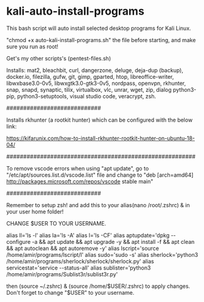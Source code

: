 # kali-auto-install-programs
This bash script will auto install selected desktop programs for Kali Linux.

"chmod +x auto-kali-install-programs.sh" the file before starting, and make sure you run as root!

Get's my other scripts's (pentest-files.sh)

Installs: mat2, bleachbit, curl, dangerzone, deluge, deja-dup (backup), docker.io, filezilla, gufw, git, gimp, gparted, htop, libreoffice-writer, libwxbase3.0-0v5, libwxgtk3.0-gtk3-0v5, nordpass, openvpn, rkhunter, snap, snapd, synaptic, tilix, virtualbox, vlc, unrar, wget, zip, dialog python3-pip, python3-setuptools, visual studio code, veracrypt, zsh.

############################

Installs rkhunter (a rootkit hunter) which can be configured with the below link:

https://kifarunix.com/how-to-install-rkhunter-rootkit-hunter-on-ubuntu-18-04/

########################################################

To remove vscode errors when using "apt update", go to "/etc/apt/sources.list.d/vscode.list" file and change to "deb [arch=amd64] http://packages.microsoft.com/repos/vscode stable main"

############################

Remember to setup zsh! and add this to your alias(nano /root/.zshrc) & in your user home folder!

CHANGE $USER TO YOUR USERNAME.

alias ll='ls -l'
alias la='ls -A'
alias l='ls -CF'
alias aptupdate='dpkg --configure -a && apt update && apt upgrade -y && apt install -f && apt clean && apt autoclean && apt autoremove -y'
alias lscript='source /home/amir/programs/lscript/l' 
alias sudo='sudo -s' 
alias sherlock='python3 /home/amir/programs/sherlock/sherlock/sherlock.py' 
alias servicestat='service --status-all'
alias sublister='python3 /home/amir/programs/Sublist3r/sublist3r.py'

then (source ~/.zshrc) & (source /home/$USER/.zshrc) to apply changes. Don't forget to change "$USER" to your username.
